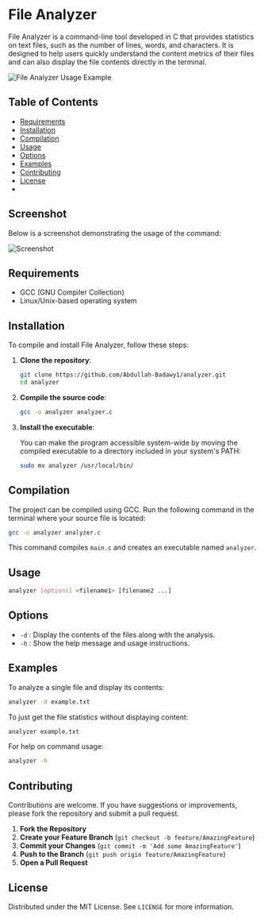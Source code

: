 
# File Analyzer

File Analyzer is a command-line tool developed in C that provides statistics on text files, such as the number of lines, words, and characters. It is designed to help users quickly understand the content metrics of their files and can also display the file contents directly in the terminal.

![File Analyzer Usage Example](ana.jpg)

## Table of Contents

- [Requirements](#requirements)
- [Installation](#installation)
- [Compilation](#compilation)
- [Usage](#usage)
- [Options](#options)
- [Examples](#examples)
- [Contributing](#contributing)
- [License](#license)
- 
## Screenshot
Below is a screenshot demonstrating the usage of the command:

![Screenshot](./assets/analyzer.jpg)

## Requirements

- GCC (GNU Compiler Collection)
- Linux/Unix-based operating system

## Installation

To compile and install File Analyzer, follow these steps:

1. **Clone the repository**:

    ```bash
    git clone https://github.com/Abdullah-Badawy1/analyzer.git
    cd analyzer
    ```

2. **Compile the source code**:

    ```bash
    gcc -o analyzer analyzer.c
    ```

3. **Install the executable**:

    You can make the program accessible system-wide by moving the compiled executable to a directory included in your system's PATH:

    ```bash
    sudo mv analyzer /usr/local/bin/
    ```

## Compilation

The project can be compiled using GCC. Run the following command in the terminal where your source file is located:

```bash
gcc -o analyzer analyzer.c
```

This command compiles `main.c` and creates an executable named `analyzer`.

## Usage

```bash
analyzer [options] <filename1> [filename2 ...]
```

## Options

- `-d` : Display the contents of the files along with the analysis.
- `-h` : Show the help message and usage instructions.

## Examples

To analyze a single file and display its contents:

```bash
analyzer -d example.txt
```

To just get the file statistics without displaying content:

```bash
analyzer example.txt
```

For help on command usage:

```bash
analyzer -h
```

## Contributing

Contributions are welcome. If you have suggestions or improvements, please fork the repository and submit a pull request.

1. **Fork the Repository**
2. **Create your Feature Branch** (`git checkout -b feature/AmazingFeature`)
3. **Commit your Changes** (`git commit -m 'Add some AmazingFeature'`)
4. **Push to the Branch** (`git push origin feature/AmazingFeature`)
5. **Open a Pull Request**

## License

Distributed under the MIT License. See `LICENSE` for more information.

